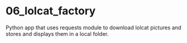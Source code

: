 # 06_lolcat_factory
Python app that uses requests module to download lolcat pictures and stores and displays them in a local folder.
